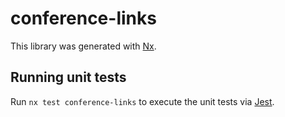 # conference-links

This library was generated with [Nx](https://nx.dev).

## Running unit tests

Run `nx test conference-links` to execute the unit tests via [Jest](https://jestjs.io).
